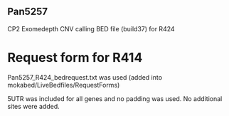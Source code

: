 ## Pan5257

CP2 Exomedepth CNV calling BED file (build37) for R424

# Request form for R414
Pan5257_R424_bedrequest.txt was used  (added into mokabed/LiveBedfiles/RequestForms)

5UTR was included for all genes and no padding was used. No additional sites were added. 

